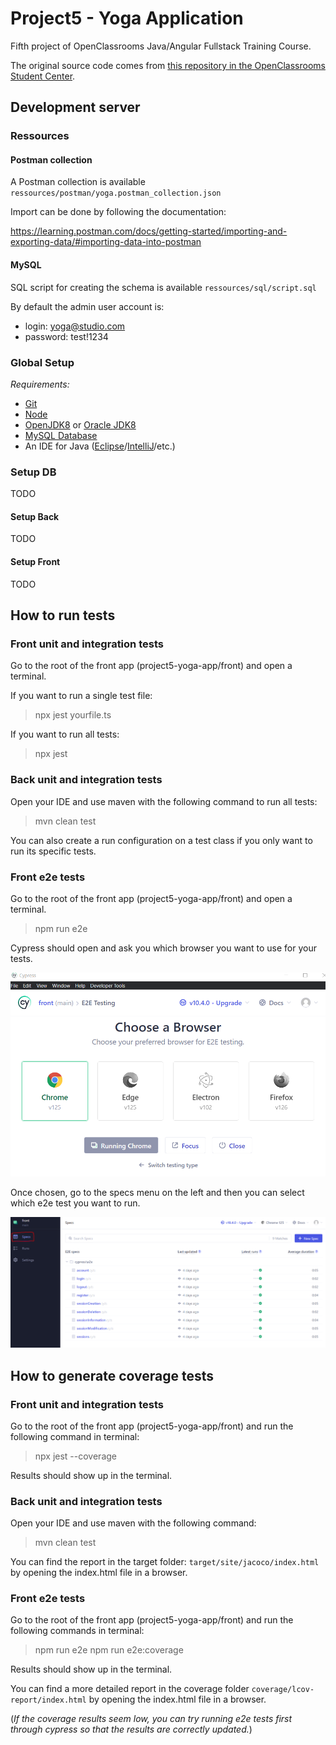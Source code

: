 # Project5 - Yoga Application

Fifth project of OpenClassrooms Java/Angular Fullstack Training Course.

The original source code comes from [this repository in the OpenClassrooms Student Center](https://github.com/OpenClassrooms-Student-Center/Testez-une-application-full-stack).

## Development server

### Ressources

#### Postman collection

A Postman collection is available `ressources/postman/yoga.postman_collection.json`

Import can be done by following the documentation: 

https://learning.postman.com/docs/getting-started/importing-and-exporting-data/#importing-data-into-postman

#### MySQL

SQL script for creating the schema is available `ressources/sql/script.sql`

By default the admin user account is:
- login: yoga@studio.com
- password: test!1234

### Global Setup

_Requirements:_
- [Git](https://git-scm.com/book/en/v2/Getting-Started-Installing-Git)
- [Node](https://docs.npmjs.com/downloading-and-installing-node-js-and-npm)
- [OpenJDK8](https://openjdk.org/install/) or [Oracle JDK8](https://www.oracle.com/java/technologies/javase/javase8u211-later-archive-downloads.html)
- [MySQL Database](https://dev.mysql.com/doc/mysql-getting-started/en/)
- An IDE for Java ([Eclipse](https://eclipseide.org/)/[IntelliJ](https://www.jetbrains.com/idea/download/?section=windows)/etc.)

### Setup DB

TODO

#### Setup Back

TODO

#### Setup Front

TODO

## How to run tests

### Front unit and integration tests

Go to the root of the front app (project5-yoga-app/front) and open a terminal.

If you want to run a single test file:

> npx jest yourfile.ts 

If you want to run all tests:

> npx jest

### Back unit and integration tests

Open your IDE and use maven with the following command to run all tests:

> mvn clean test

You can also create a run configuration on a test class if you only want to run its specific tests.

### Front e2e tests

Go to the root of the front app (project5-yoga-app/front) and open a terminal.

> npm run e2e

Cypress should open and ask you which browser you want to use for your tests.

![Cypress Homepage](ressources/img/cypress1.PNG)

Once chosen, go to the specs menu on the left and then you can select which e2e test you want to run.

![Cypress menus](ressources/img/cypress2.PNG)

## How to generate coverage tests

### Front unit and integration tests

Go to the root of the front app (project5-yoga-app/front) and run the following command in terminal:

> npx jest --coverage

Results should show up in the terminal.

### Back unit and integration tests

Open your IDE and use maven with the following command:

> mvn clean test

You can find the report in the target folder: `target/site/jacoco/index.html` by opening the index.html file in a browser.

### Front e2e tests

Go to the root of the front app (project5-yoga-app/front) and run the following commands in terminal:

> npm run e2e
> npm run e2e:coverage

Results should show up in the terminal.

You can find a more detailed report in the coverage folder `coverage/lcov-report/index.html` by opening the index.html file in a browser.

(_If the coverage results seem low, you can try running e2e tests first through cypress so that the results are correctly updated._)